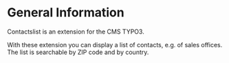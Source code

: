 General Information
============

Contactslist is an extension for the CMS TYPO3. 

With these extension you can display a list of contacts, e.g. of sales offices.
The list is searchable by ZIP code and by country.

